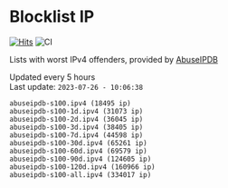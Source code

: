 # Blocklist IP

[![Hits](https://hits.seeyoufarm.com/api/count/incr/badge.svg?url=https%3A%2F%2Fgithub.com%2Fborestad%2Fblocklist-ip%2F&count_bg=%2379C83D&title_bg=%23555555&icon=&icon_color=%23E7E7E7&title=hits&edge_flat=false)](https://hits.seeyoufarm.com)  ![CI](https://img.shields.io/github/workflow/status/borestad/blocklist-ip/CI?style=flat-square)

Lists with worst IPv4 offenders, provided by [AbuseIPDB](https://www.abuseipdb.com/)

<!-- FOOTER-PLACEHOLDER -->
Updated every 5 hours<br>
Last update: `2023-07-26 - 10:06:38`
```
abuseipdb-s100.ipv4 (18495 ip)
abuseipdb-s100-1d.ipv4 (31073 ip)
abuseipdb-s100-2d.ipv4 (36045 ip)
abuseipdb-s100-3d.ipv4 (38405 ip)
abuseipdb-s100-7d.ipv4 (44598 ip)
abuseipdb-s100-30d.ipv4 (65261 ip)
abuseipdb-s100-60d.ipv4 (69579 ip)
abuseipdb-s100-90d.ipv4 (124605 ip)
abuseipdb-s100-120d.ipv4 (160966 ip)
abuseipdb-s100-all.ipv4 (334017 ip)
```
